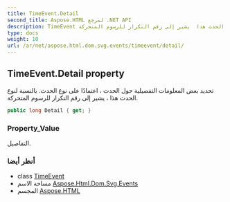 ```yaml
---
title: TimeEvent.Detail
second_title: Aspose.HTML لمرجع .NET API
description: TimeEvent ملكية. تحديد بعض المعلومات التفصيلية حول الحدث  اعتمادًا على نوع الحدث. بالنسبة لنوع الحدث هذا  يشير إلى رقم التكرار للرسوم المتحركة.
type: docs
weight: 10
url: /ar/net/aspose.html.dom.svg.events/timeevent/detail/
---
```

## TimeEvent.Detail property

تحديد بعض المعلومات التفصيلية حول الحدث ، اعتمادًا على نوع الحدث. بالنسبة لنوع الحدث هذا ، يشير إلى رقم التكرار للرسوم المتحركة.

```csharp
public long Detail { get; }
```

### Property_Value

التفاصيل.

### أنظر أيضا

* class [TimeEvent](../)
* مساحة الاسم [Aspose.Html.Dom.Svg.Events](../../timeevent/)
* المجسم [Aspose.HTML](../../../)


